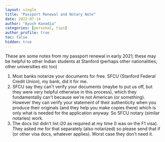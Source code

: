 ```yaml
---
layout: single
title: "Passport Renewal and Notary Note"
date: 2022-07-14
author: "Ayush Kanodia"
categories: [personal, tips]
author_profile: true
toc: false
hidden: true
---
```


These are some notes from my passport renewal in early 2021; these may be helpful to other Indian students at Stanford (perhaps other nationalities, other universities etc too)

1. Most banks notarize your documents for free. SFCU (Stanford Federal Credit Union), my bank, did it for me.
2. SFCU say they can't verify your documents (maybe to put us off, but they were very helpful otherwise in this process), which they fundamentally can't because we're not American (or something). However they can verify your statement of their authenticity when you produce their originals (and they help you make copies there) which is only what is needed for the application anyway. So SFCU notary (similar notaries) work.
3. The docs list didn't list i20 as required at my time (I was on the F1 visa). They asked me for that separately (also notarized) so please send that if (or other visa docs, whatever applies). Worst case they don't need it. 